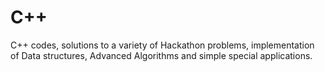 # C++
C++ codes, solutions to a variety of Hackathon problems, implementation of Data structures, Advanced Algorithms and simple special applications.
